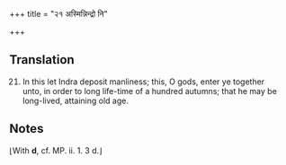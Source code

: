+++
title = "२१ अस्मिन्निन्द्रो नि"

+++
## Translation
21. In this let Indra deposit manliness; this, O gods, enter ye together  
unto, in order to long life-time of a hundred autumns; that he may be  
long-lived, attaining old age.

## Notes
⌊With **d**, cf. MP. ii. 1. 3 d.⌋
